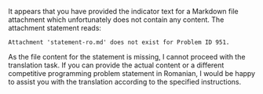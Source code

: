 It appears that you have provided the indicator text for a Markdown file attachment which unfortunately does not contain any content. The attachment statement reads:

```
﻿Attachment 'statement-ro.md' does not exist for Problem ID 951.
```

As the file content for the statement is missing, I cannot proceed with the translation task. If you can provide the actual content or a different competitive programming problem statement in Romanian, I would be happy to assist you with the translation according to the specified instructions.